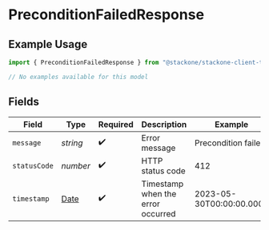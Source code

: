 # PreconditionFailedResponse

## Example Usage

```typescript
import { PreconditionFailedResponse } from "@stackone/stackone-client-ts/sdk/models/errors";

// No examples available for this model
```

## Fields

| Field                                                                                         | Type                                                                                          | Required                                                                                      | Description                                                                                   | Example                                                                                       |
| --------------------------------------------------------------------------------------------- | --------------------------------------------------------------------------------------------- | --------------------------------------------------------------------------------------------- | --------------------------------------------------------------------------------------------- | --------------------------------------------------------------------------------------------- |
| `message`                                                                                     | *string*                                                                                      | :heavy_check_mark:                                                                            | Error message                                                                                 | Precondition failed                                                                           |
| `statusCode`                                                                                  | *number*                                                                                      | :heavy_check_mark:                                                                            | HTTP status code                                                                              | 412                                                                                           |
| `timestamp`                                                                                   | [Date](https://developer.mozilla.org/en-US/docs/Web/JavaScript/Reference/Global_Objects/Date) | :heavy_check_mark:                                                                            | Timestamp when the error occurred                                                             | 2023-05-30T00:00:00.000Z                                                                      |